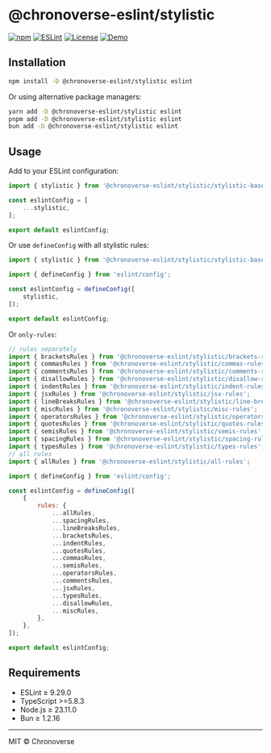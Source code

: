 # @chronoverse-eslint/stylistic

[![npm](https://img.shields.io/npm/v/@chronoverse-eslint/stylistic.svg)](https://www.npmjs.com/package/@chronoverse-eslint/stylistic)
[![ESLint](https://img.shields.io/badge/ESLint-v9.29.0-4B32C3.svg)](https://eslint.org)
[![License](https://img.shields.io/badge/license-MIT-4B32C3.svg)](LICENSE)
[![Demo](https://img.shields.io/badge/🛠️-Config%20Inspector-4B32C3)](https://gratisvictory.github.io/chronoverse-eslint)

## Installation

```bash
npm install -D @chronoverse-eslint/stylistic eslint
```

Or using alternative package managers:

```bash
yarn add -D @chronoverse-eslint/stylistic eslint
pnpm add -D @chronoverse-eslint/stylistic eslint
bun add -D @chronoverse-eslint/stylistic eslint
```

## Usage

Add to your ESLint configuration:

```javascript
import { stylistic } from '@chronoverse-eslint/stylistic/stylistic-base';

const eslintConfig = [
	...stylistic,
];

export default eslintConfig;
```

Or use `defineConfig` with all stylistic rules:

```javascript
import { stylistic } from '@chronoverse-eslint/stylistic/stylistic-base';

import { defineConfig } from 'eslint/config';

const eslintConfig = defineConfig([
	stylistic,
]);

export default eslintConfig;
```

Or `only-rules`:

```javascript
// rules separately
import { bracketsRules } from '@chronoverse-eslint/stylistic/brackets-rules';
import { commasRules } from '@chronoverse-eslint/stylistic/commas-rules';
import { commentsRules } from '@chronoverse-eslint/stylistic/comments-rules';
import { disallowRules } from '@chronoverse-eslint/stylistic/disallow-rules';
import { indentRules } from '@chronoverse-eslint/stylistic/indent-rules';
import { jsxRules } from '@chronoverse-eslint/stylistic/jsx-rules';
import { lineBreaksRules } from '@chronoverse-eslint/stylistic/line-breaks-rules';
import { miscRules } from '@chronoverse-eslint/stylistic/misc-rules';
import { operatorsRules } from '@chronoverse-eslint/stylistic/operators-rules';
import { quotesRules } from '@chronoverse-eslint/stylistic/quotes-rules';
import { semisRules } from '@chronoverse-eslint/stylistic/semis-rules';
import { spacingRules } from '@chronoverse-eslint/stylistic/spacing-rules';
import { typesRules } from '@chronoverse-eslint/stylistic/types-rules';
// all rules
import { allRules } from '@chronoverse-eslint/stylistic/all-rules';

import { defineConfig } from 'eslint/config';

const eslintConfig = defineConfig([
	{
		rules: {
			...allRules,
			...spacingRules,
			...lineBreaksRules,
			...bracketsRules,
			...indentRules,
			...quotesRules,
			...commasRules,
			...semisRules,
			...operatorsRules,
			...commentsRules,
			...jsxRules,
			...typesRules,
			...disallowRules,
			...miscRules,
		},
	},
]);

export default eslintConfig;
```

## Requirements

- ESLint ≥ 9.29.0
- TypeScript >=5.8.3
- Node.js ≥ 23.11.0
- Bun ≥ 1.2.16

---

MIT © Chronoverse
